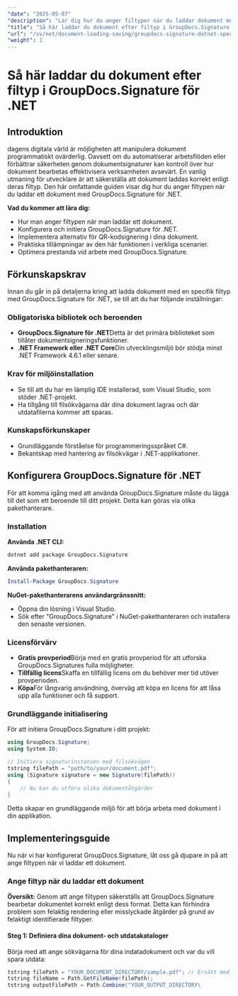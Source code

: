 ```yaml
---
"date": "2025-05-07"
"description": "Lär dig hur du anger filtyper när du laddar dokument med GroupDocs.Signature för .NET. Effektivisera din dokumenthantering med vår steg-för-steg-guide."
"title": "Så här laddar du dokument efter filtyp i GroupDocs.Signature för .NET - En omfattande guide"
"url": "/sv/net/document-loading-saving/groupdocs-signature-dotnet-specify-file-type-loading/"
"weight": 1
---
```


# Så här laddar du dokument efter filtyp i GroupDocs.Signature för .NET

## Introduktion

dagens digitala värld är möjligheten att manipulera dokument programmatiskt ovärderlig. Oavsett om du automatiserar arbetsflöden eller förbättrar säkerheten genom dokumentsignaturer kan kontroll över hur dokument bearbetas effektivisera verksamheten avsevärt. En vanlig utmaning för utvecklare är att säkerställa att dokument laddas korrekt enligt deras filtyp. Den här omfattande guiden visar dig hur du anger filtypen när du laddar ett dokument med GroupDocs.Signature för .NET.

**Vad du kommer att lära dig:**
- Hur man anger filtypen när man laddar ett dokument.
- Konfigurera och initiera GroupDocs.Signature för .NET.
- Implementera alternativ för QR-kodsignering i dina dokument.
- Praktiska tillämpningar av den här funktionen i verkliga scenarier.
- Optimera prestanda vid arbete med GroupDocs.Signature.

## Förkunskapskrav

Innan du går in på detaljerna kring att ladda dokument med en specifik filtyp med GroupDocs.Signature för .NET, se till att du har följande inställningar:

### Obligatoriska bibliotek och beroenden
- **GroupDocs.Signature för .NET**Detta är det primära biblioteket som tillåter dokumentsigneringsfunktioner.
- **.NET Framework eller .NET Core**Din utvecklingsmiljö bör stödja minst .NET Framework 4.6.1 eller senare.

### Krav för miljöinstallation
- Se till att du har en lämplig IDE installerad, som Visual Studio, som stöder .NET-projekt.
- Ha tillgång till filsökvägarna där dina dokument lagras och där utdatafilerna kommer att sparas.

### Kunskapsförkunskaper
- Grundläggande förståelse för programmeringsspråket C#.
- Bekantskap med hantering av filsökvägar i .NET-applikationer.
  
## Konfigurera GroupDocs.Signature för .NET

För att komma igång med att använda GroupDocs.Signature måste du lägga till det som ett beroende till ditt projekt. Detta kan göras via olika pakethanterare.

### Installation

**Använda .NET CLI:**
```bash
dotnet add package GroupDocs.Signature
```

**Använda pakethanteraren:**
```powershell
Install-Package GroupDocs.Signature
```

**NuGet-pakethanterarens användargränssnitt:**
- Öppna din lösning i Visual Studio.
- Sök efter "GroupDocs.Signature" i NuGet-pakethanteraren och installera den senaste versionen.

### Licensförvärv

- **Gratis provperiod**Börja med en gratis provperiod för att utforska GroupDocs.Signatures fulla möjligheter.
- **Tillfällig licens**Skaffa en tillfällig licens om du behöver mer tid utöver provperioden.
- **Köpa**För långvarig användning, överväg att köpa en licens för att låsa upp alla funktioner och få support.

### Grundläggande initialisering

För att initiera GroupDocs.Signature i ditt projekt:
```csharp
using GroupDocs.Signature;
using System.IO;

// Initiera signaturinstansen med filsökvägen
tstring filePath = "path/to/your/document.pdf";
using (Signature signature = new Signature(filePath))
{
    // Nu kan du utföra olika dokumentåtgärder
}
```

Detta skapar en grundläggande miljö för att börja arbeta med dokument i din applikation.

## Implementeringsguide

Nu när vi har konfigurerat GroupDocs.Signature, låt oss gå djupare in på att ange filtypen när vi laddar ett dokument.

### Ange filtyp när du laddar ett dokument

**Översikt:**
Genom att ange filtypen säkerställs att GroupDocs.Signature bearbetar dokumentet korrekt enligt dess format. Detta kan förhindra problem som felaktig rendering eller misslyckade åtgärder på grund av felaktigt identifierade filtyper.

#### Steg 1: Definiera dina dokument- och utdatakataloger

Börja med att ange sökvägarna för dina indatadokument och var du vill spara utdata:
```csharp
tstring filePath = "YOUR_DOCUMENT_DIRECTORY/sample.pdf"; // Ersätt med faktisk sökväg
tstring fileName = Path.GetFileName(filePath);
tstring outputFilePath = Path.Combine("YOUR_OUTPUT_DIRECTORY\